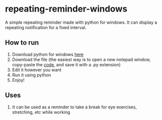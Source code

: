 # repeating-reminder-windows
A simple repeating reminder made with python for windows. It can display a repeating notification for a fixed interval.
## How to run
1. Download python for windows [here](https://www.python.org/downloads/windows/)
2. Download the file (the easiest way is to open a new notepad window, copy-paste the [code](https://raw.githubusercontent.com/dyk123456789/repeating-reminder-windows/main/recurring_reminder.py), and save it with a .py extension)
3. Edit it however you want
4. Run it using python
5. Enjoy!
## Uses
1. It can be used as a reminder to take a break for eye exercises, stretching, etc while working
